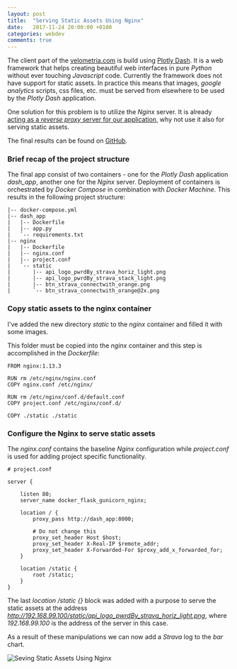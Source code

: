 ```yaml
---
layout: post
title:  "Serving Static Assets Using Nginx"
date:   2017-11-24 20:00:00 +0100
categories: webdev
comments: true
---
```


The client part of the [velometria.com](http://velometria.com) is build using [Plotly Dash](https://plot.ly/products/dash/). It is a web framework that helps creating beautiful web interfaces in pure *Python* without ever touching *Javascript* code. Currently the framework does not have support for static assets. In practice this means that images, *google analytics* scripts, css files, etc. must be served from elsewhere to be used by the *Plotly Dash* application.

One solution for this problem is to utilize the *Nginx* server. It is already [acting as a *reverse proxy* server for our application](https://sladkovm.github.io/webdev/2017/10/16/Deploying-Plotly-Dash-in-a-Docker-Container-on-Digitital-Ocean.html), why not use it also for serving static assets.

The final results can be found on [GitHub](https://github.com/sladkovm/docker-flask-gunicorn-nginx/tree/static_assets).

### Brief recap of the project structure

The final app consist of two containers - one for the *Plotly Dash* application *dash_app*, another one for the *Nginx* server. Deployment of containers is orchestrated by *Docker Compose* in combination with *Docker Machine*. This results in the following project structure:

```
|-- docker-compose.yml
|-- dash_app
|   |-- Dockerfile
|   |-- app.py
|   `-- requirements.txt
|-- nginx
|   |-- Dockerfile
|   |-- nginx.conf
|   |-- project.conf
|   `-- static
|       |-- api_logo_pwrdBy_strava_horiz_light.png
|       |-- api_logo_pwrdBy_strava_stack_light.png
|       |-- btn_strava_connectwith_orange.png
|       `-- btn_strava_connectwith_orange@2x.png
```

### Copy static assets to the nginx container

I've added the new directory *static* to the *nginx* container and filled it with some images.

This folder must be copied into the *nginx* container and this step is accomplished in the *Dockerfile*:

```
FROM nginx:1.13.3

RUN rm /etc/nginx/nginx.conf
COPY nginx.conf /etc/nginx/

RUN rm /etc/nginx/conf.d/default.conf
COPY project.conf /etc/nginx/conf.d/

COPY ./static ./static
```

### Configure the Nginx to serve static assets

The *nginx.conf* contains the baseline *Nginx* configuration while *project.conf* is used for adding project specific functionality.

```
# project.conf

server {

    listen 80;
    server_name docker_flask_gunicorn_nginx;

    location / {
        proxy_pass http://dash_app:8000;

        # Do not change this
        proxy_set_header Host $host;
        proxy_set_header X-Real-IP $remote_addr;
        proxy_set_header X-Forwarded-For $proxy_add_x_forwarded_for;
    }

    location /static {
        root /static;
    }
}
```

The last *location /static {}* block was added with a purpose to serve the static assets at the address *http://192.168.99.100/static/api_logo_pwrdBy_strava_horiz_light.png*, where *192.168.99.100* is the address of the server in this case.

As a result of these manipulations we can now add a *Strava* log to the *bar* chart.

![Seving Static Assets Using Nginx]({{site_url}}/assets/2017-11-24-Serving-Static-Assets-With-Nginx/serving_static_assets_with_nginx.png)
